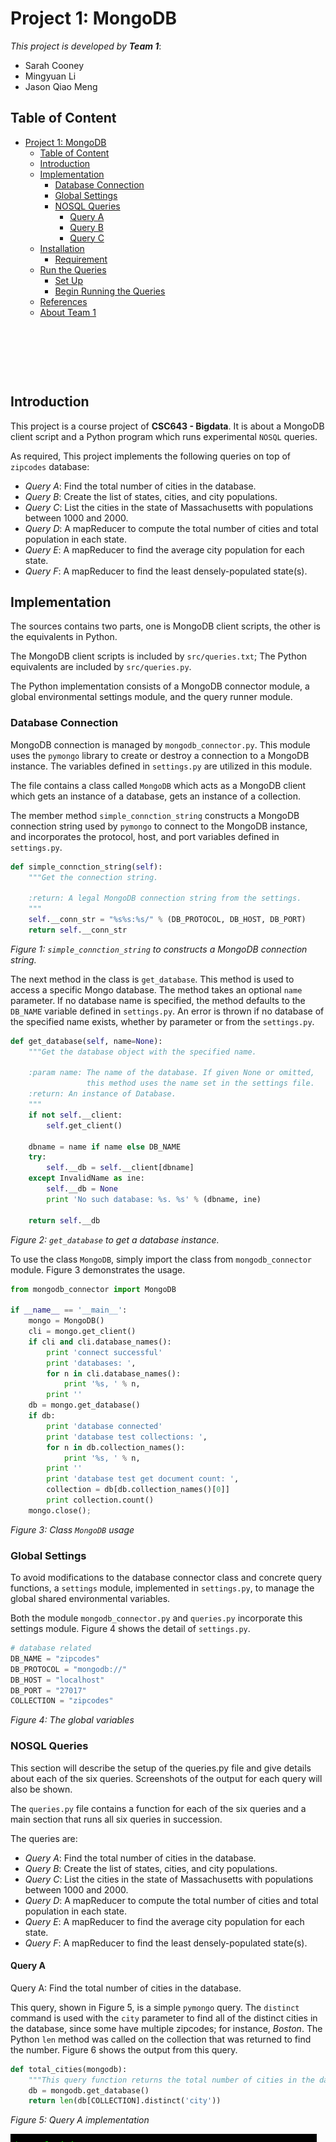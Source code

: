 <!--
Copyright 2017 team1@course_bigdata, Saint Joseph's University

Licensed under the Apache License, Version 2.0 (the "License");
you may not use this file except in compliance with the License.
You may obtain a copy of the License at

   http://www.apache.org/licenses/LICENSE-2.0

Unless required by applicable law or agreed to in writing, software
distributed under the License is distributed on an "AS IS" BASIS,
WITHOUT WARRANTIES OR CONDITIONS OF ANY KIND, either express or implied.
See the License for the specific language governing permissions and
limitations under the License.
-->


<p>&nbsp;</p>
<p>&nbsp;</p>
<p>&nbsp;</p>
<p>&nbsp;</p>
<p>&nbsp;</p>
<p>&nbsp;</p>
<p>&nbsp;</p>
<p>&nbsp;</p>
<p>&nbsp;</p>
<p>&nbsp;</p>
<p>&nbsp;</p>
<p>&nbsp;</p>
<p>&nbsp;</p>
<p>&nbsp;</p>
<p>&nbsp;</p>
<p>&nbsp;</p>

# Project 1: MongoDB


*This project is developed by* ***Team 1***:
* Sarah Cooney
* Mingyuan Li
* Jason Qiao Meng

<div class="page-break"></div>

## Table of Content
<!-- TOC depthFrom:1 depthTo:6 withLinks:1 updateOnSave:1 orderedList:0 -->

- [Project 1: MongoDB](#project-1-mongodb)
	- [Table of Content](#table-of-content)
	- [Introduction](#introduction)
	- [Implementation](#implementation)
		- [Database Connection](#database-connection)
		- [Global Settings](#global-settings)
		- [NOSQL Queries](#nosql-queries)
			- [Query A](#query-a)
			- [Query B](#query-b)
			- [Query C](#query-c)
	- [Installation](#installation)
		- [Requirement](#requirement)
	- [Run the Queries](#run-the-queries)
		- [Set Up](#set-up)
		- [Begin Running the Queries](#begin-running-the-queries)
	- [References](#references)
	- [About Team 1](#about-team-1)

<!-- /TOC -->

<p>&nbsp;</p>
<p>&nbsp;</p>
<p>&nbsp;</p>

## Introduction
This project is a course project of **CSC643 - Bigdata**. It is about a MongoDB client script and a Python program which runs experimental `NOSQL` queries.

As required, This project implements the following queries on top of `zipcodes` database:
+ *Query A*: Find the total number of cities in the database.
+ *Query B*: Create the list of states, cities, and city populations.
+ *Query C*: List the cities in the state of Massachusetts with populations between 1000 and 2000.
+ *Query D*: A mapReducer to compute the total number of cities and total population in each state.
+ *Query E*: A mapReducer to find the average city population for each state.
+ *Query F*: A mapReducer to find the least densely-populated state(s).


## Implementation
The sources contains two parts, one is MongoDB client scripts, the other is the equivalents in Python.

The MongoDB client scripts is included by `src/queries.txt`; The Python equivalents are included by `src/queries.py`.

The Python implementation consists of a MongoDB connector module, a global environmental settings module, and the query runner module.

### Database Connection
MongoDB connection is managed by `mongodb_connector.py`. This module uses the `pymongo` library to create or destroy a connection to a MongoDB instance. The variables defined in `settings.py` are utilized in this module.

The file contains a class called `MongoDB` which acts as a MongoDB client which gets an instance of a database, gets an instance of a collection.

The member method `simple_connction_string` constructs a MongoDB connection string used by `pymongo` to connect to the MongoDB instance, and incorporates the protocol, host, and port variables defined in `settings.py`.

```python
def simple_connction_string(self):
    """Get the connection string.

    :return: A legal MongoDB connection string from the settings.
    """
    self.__conn_str = "%s%s:%s/" % (DB_PROTOCOL, DB_HOST, DB_PORT)
    return self.__conn_str
```
*Figure 1: `simple_connction_string` to constructs a MongoDB connection string.*

The next method in the class is `get_database`. This method is used to access a specific Mongo database. The method takes an optional `name` parameter.  If no database name is specified, the method defaults to the `DB_NAME` variable defined in `settings.py`.  An error is thrown if no database of the specified name exists, whether by parameter or from the `settings.py`.

```python
def get_database(self, name=None):
    """Get the database object with the specified name.

    :param name: The name of the database. If given None or omitted,
                 this method uses the name set in the settings file.
    :return: An instance of Database.
    """
    if not self.__client:
        self.get_client()

    dbname = name if name else DB_NAME
    try:
        self.__db = self.__client[dbname]
    except InvalidName as ine:
        self.__db = None
        print 'No such database: %s. %s' % (dbname, ine)

    return self.__db
```
*Figure 2: `get_database` to get a database instance.*

To use the class `MongoDB`, simply import the class from `mongodb_connector` module. Figure 3 demonstrates the usage.

```python
from mongodb_connector import MongoDB

if __name__ == '__main__':
    mongo = MongoDB()
    cli = mongo.get_client()
    if cli and cli.database_names():
        print 'connect successful'
        print 'databases: ',
        for n in cli.database_names():
            print '%s, ' % n,
        print ''
    db = mongo.get_database()
    if db:
        print 'database connected'
        print 'database test collections: ',
        for n in db.collection_names():
            print '%s, ' % n,
        print ''
        print 'database test get document count: ',
        collection = db[db.collection_names()[0]]
        print collection.count()
    mongo.close();
```
*Figure 3: Class `MongoDB` usage*

### Global Settings
To avoid modifications to the database connector class and concrete query functions, a `settings` module, implemented in `settings.py`, to manage the global shared environmental variables.

Both the module `mongodb_connector.py` and `queries.py` incorporate this settings module. Figure 4 shows the detail of `settings.py`.

```python
# database related
DB_NAME = "zipcodes"
DB_PROTOCOL = "mongodb://"
DB_HOST = "localhost"
DB_PORT = "27017"
COLLECTION = "zipcodes"
```
*Figure 4: The global variables*

### NOSQL Queries
This section will describe the setup of the queries.py file and give details about each of the six queries. Screenshots of the output for each query will also be shown.  

The `queries.py` file contains a function for each of the six queries and a main section that runs all six queries in succession.

The queries are:
+ *Query A*: Find the total number of cities in the database.
+ *Query B*: Create the list of states, cities, and city populations.
+ *Query C*: List the cities in the state of Massachusetts with populations between 1000 and 2000.
+ *Query D*: A mapReducer to compute the total number of cities and total population in each state.
+ *Query E*: A mapReducer to find the average city population for each state.
+ *Query F*: A mapReducer to find the least densely-populated state(s).

#### Query A
Query A: Find the total number of cities in the database.

This query, shown in Figure 5, is a simple `pymongo` query. The `distinct` command is used with the `city` parameter to find all of the distinct cities in the database, since some have multiple zipcodes; for instance, *Boston*. The Python `len` method was called on the collection that was returned to find the number. Figure 6 shows the output from this query.

```Python
def total_cities(mongodb):
    """This query function returns the total number of cities in the database."""
    db = mongodb.get_database()
    return len(db[COLLECTION].distinct('city'))
```
*Figure 5: Query A implementation*

![Query A result](../screenshots/query_a_total_cities.png)
*Figure 6: Query A output*

Shown by Figure 7, the actual MongoDB client command and output are:
```javascript
> use zipcodes;
> z = db.zipcodes;
> z.distinct("city").length;
    16584
```
*Figure 7: Query A by MongoDB client command*

#### Query B
Query B: Create the list of states, cities, and city populations.

This function uses MongoDB's aggregate framework; it constructs a pipeline for the aggregation. An array is created, and for each entry in the database, the state, city, and population information are appended and then added to the array. The method returns this array, which is printed in the output. Figure 8 shows the code for this query, and Figure 9 contains a sample of the output produced.

```python
def list_states_cities_populations(mongodb):
    """This query function returns the list of states, cities, populations in the database."""
    db = mongodb.get_database()
    collection = db[COLLECTION]
    pipline = [
        {"$project": {"state": 1, "city": 1,  "pop": 1}},
        {"$group": {
            "_id": SON([("state","$state"), ("city", "$city")]),
            "popTotal": {"$sum": "$pop"}
        }},
        {"$sort": {"_id.state": 1}}
    ]
    return collection.aggregate(pipline)
```
*Figure 8: Query B implementation*

![Query B result](../screenshots/query_b_population_city_state.png)
*Figure 9: Query B output*

Shown by Figure 10, the actual MongoDB client command and sample output are:
```javascript
> db.zipcodes.aggregate([
... {$project: {state: 1, city: 1, pop: 1}},
... {$group: {
...     _id: {"state": "$state", "city": "$city"},
...     popTotal: {$sum: "$pop"}, }},
... {$sort: {state: 1}} ]);
{ "_id" : { "state" : "AK", "city" : "HYDER" }, "popTotal" : 116 }
{ "_id" : { "state" : "AK", "city" : "THORNE BAY" }, "popTotal" : 744 }
{ "_id" : { "state" : "AK", "city" : "SKAGWAY" }, "popTotal" : 692 }
{ "_id" : { "state" : "AK", "city" : "SITKA" }, "popTotal" : 8638 }
{ "_id" : { "state" : "AK", "city" : "HOONAH" }, "popTotal" : 1670 }
{ "_id" : { "state" : "AK", "city" : "NUIQSUT" }, "popTotal" : 354 }
{ "_id" : { "state" : "AK", "city" : "CHALKYITSIK" }, "popTotal" : 99 }
{ "_id" : { "state" : "AK", "city" : "WALES" }, "popTotal" : 341 }
{ "_id" : { "state" : "AK", "city" : "WAINWRIGHT" }, "popTotal" : 492 }
{ "_id" : { "state" : "AK", "city" : "VENETIE" }, "popTotal" : 184 }
{ "_id" : { "state" : "AK", "city" : "TELLER" }, "popTotal" : 260 }
{ "_id" : { "state" : "AK", "city" : "TANANA" }, "popTotal" : 345 }
{ "_id" : { "state" : "AK", "city" : "SELAWIK" }, "popTotal" : 0 }
{ "_id" : { "state" : "AK", "city" : "POINT HOPE" }, "popTotal" : 640 }
{ "_id" : { "state" : "AK", "city" : "GOLOVIN" }, "popTotal" : 3706 }
{ "_id" : { "state" : "AK", "city" : "NENANA" }, "popTotal" : 393 }
{ "_id" : { "state" : "AK", "city" : "POINT LAY" }, "popTotal" : 139 }
{ "_id" : { "state" : "AK", "city" : "MINTO" }, "popTotal" : 228 }
{ "_id" : { "state" : "AK", "city" : "LAKE MINCHUMINA" }, "popTotal" : 32 }
{ "_id" : { "state" : "AK", "city" : "MANLEY HOT SPRIN" }, "popTotal" : 122 }
Type "it" for more
```
*Figure 10: Query B by MongoDB client command*

#### Query C
Query C: List the cities in the state of Massachusetts with populations between 1000 and 2000.

Similar to the query B, This function uses MongoDB's aggregate framework; it constructs a pipeline for the aggregation. In addition, a `$match` filter is applied to filter and return just cities in the state of Massachusetts and then just those with populations between 1000 and 2000.

The results of the find are returned as an array. The code for query C is shown in Figure 11, and the output is shown in Figure 12.

```python
def list_massachusetts_populations(mongodb):
    """This query function returns the list the cities in the state of Massachusetts with populations between 1000 and 2000."""
    db = mongodb.get_database()
    collection = db[COLLECTION]
    pipline = [
        {"$match": {"state": "MA"}},
        {"$group": {
            "_id": SON([("state","$state"), ("city", "$city")]),
            "popTotal": {"$sum": "$pop"}
        }},
        {"$match": {"popTotal": {"$gte":1000, "$lte": 2000}}}
    ]

    return collection.aggregate(pipline)
```
*Figure 11: Query C implementation*

![Query B result](../screenshots/query_c_pop_in_MA_cities_1000_2000.png)
*Figure 12: Query C output*

Shown by Figure 13, the actual MongoDB client command and sample output are:
```javascript
> db.zipcodes.aggregate([
... {$match: {$and: [{state: "MA"}, {pop: {$gte: 1000, $lte: 2000}}]}},
... {$group: {
        _id: {"state": "$state", "city": "$city"},
...     popTotal: {$sum: "$pop"}}},
... ]);
{ "_id" : { "state" : "MA", "city" : "WEST TISBURY" }, "popTotal" : 1603 }
{ "_id" : { "state" : "MA", "city" : "HARWICH PORT" }, "popTotal" : 1843 }
{ "_id" : { "state" : "MA", "city" : "CAMBRIDGE" }, "popTotal" : 1336 }
{ "_id" : { "state" : "MA", "city" : "LYNN" }, "popTotal" : 1187 }
{ "_id" : { "state" : "MA", "city" : "ROCHDALE" }, "popTotal" : 1154 }
{ "_id" : { "state" : "MA", "city" : "WEST DENNIS" }, "popTotal" : 1347 }
{ "_id" : { "state" : "MA", "city" : "PETERSHAM" }, "popTotal" : 1131 }
{ "_id" : { "state" : "MA", "city" : "MONTAGUE" }, "popTotal" : 1699 }
{ "_id" : { "state" : "MA", "city" : "CONWAY" }, "popTotal" : 1524 }
{ "_id" : { "state" : "MA", "city" : "DIGHTON" }, "popTotal" : 1828 }
{ "_id" : { "state" : "MA", "city" : "HAWLEY" }, "popTotal" : 1325 }
{ "_id" : { "state" : "MA", "city" : "NEWTONVILLE" }, "popTotal" : 1427 }
{ "_id" : { "state" : "MA", "city" : "ASHFIELD" }, "popTotal" : 1535 }
{ "_id" : { "state" : "MA", "city" : "RICHMOND" }, "popTotal" : 1134 }
{ "_id" : { "state" : "MA", "city" : "WEST STOCKBRIDGE" }, "popTotal" : 1173 }
{ "_id" : { "state" : "MA", "city" : "WEST HARWICH" }, "popTotal" : 1061 }
{ "_id" : { "state" : "MA", "city" : "BECKET" }, "popTotal" : 1070 }
{ "_id" : { "state" : "MA", "city" : "DEERFIELD" }, "popTotal" : 1281 }
{ "_id" : { "state" : "MA", "city" : "OAKHAM" }, "popTotal" : 1503 }
{ "_id" : { "state" : "MA", "city" : "SHUTESBURY" }, "popTotal" : 1533 }
Type "it" for more
```
*Figure 10: Query B by MongoDB client command*

## Installation

### Requirement

## Run the Queries

### Set Up

### Begin Running the Queries

## References

## About Team 1

